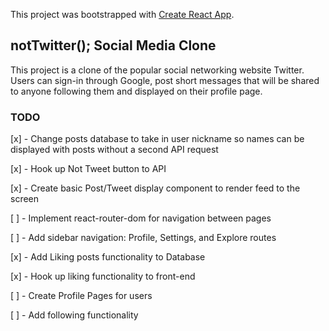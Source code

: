 This project was bootstrapped with [Create React App](https://github.com/facebook/create-react-app).

## notTwitter(); Social Media Clone

This project is a clone of the popular social networking website Twitter. Users can sign-in through Google, post short messages that will be shared to anyone following them and displayed on their profile page.

### TODO

[x] - Change posts database to take in user nickname so names can be displayed with posts without a second API request

[x] - Hook up Not Tweet button to API

[x] - Create basic Post/Tweet display component to render feed to the screen

[ ] - Implement react-router-dom for navigation between pages

[ ] - Add sidebar navigation: Profile, Settings, and Explore routes

[x] - Add Liking posts functionality to Database

[x] - Hook up liking functionality to front-end

[ ] - Create Profile Pages for users

[ ] - Add following functionality
